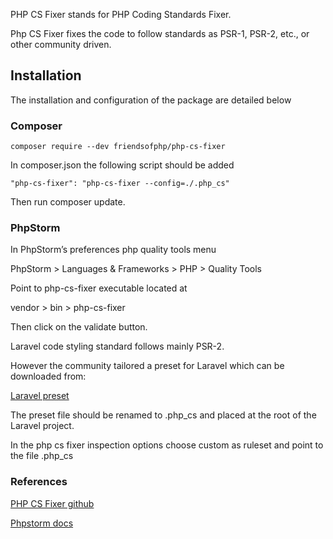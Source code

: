 PHP CS Fixer stands for PHP Coding Standards Fixer.

Php CS Fixer fixes the code to follow standards as PSR-1, PSR-2, etc., or other community driven. 

## Installation

The installation and configuration of the package are detailed below

### Composer
```	
composer require --dev friendsofphp/php-cs-fixer
```
In composer.json the following script should be added 
```
"php-cs-fixer": "php-cs-fixer --config=./.php_cs"
```
Then run composer update.

### PhpStorm

In PhpStorm’s preferences php quality tools menu 

PhpStorm > Languages & Frameworks > PHP > Quality Tools

Point to php-cs-fixer executable located at 

vendor > bin > php-cs-fixer

Then click on the validate button.

Laravel code styling standard follows mainly PSR-2. 

However the community tailored a preset for Laravel which can be downloaded from:

<p class="m-0 mb-05"><a class="link" href="/code/style/php-cs-laravel.php" download="php-cs-laravel.php">Laravel preset</a></p>

The preset file should be renamed to .php_cs and placed at the root of the Laravel project.

In the php cs fixer inspection options choose custom as ruleset and point to the file .php_cs

### References
<p class="m-0 mb-05"><a class="link" href="https://github.com/FriendsOfPHP/PHP-CS-Fixer" target="_blank">PHP CS Fixer github</a></p>
<p class="m-0 mb-05"><a class="link" href="https://www.jetbrains.com/help/phpstorm/using-php-cs-fixer.html#enabling-tool-inspection" target="_blank">Phpstorm docs</a></p> 

